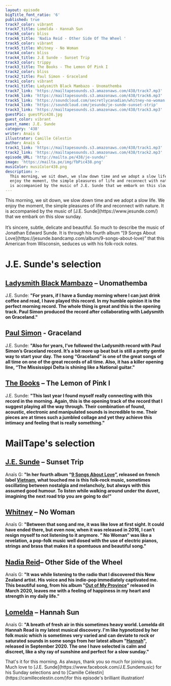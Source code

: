 ```yaml
---
layout: episode
bigTitle_font_ratio: '6'
published: true
track7_color: vibrant
track7_title: Lomelda - Hannah Sun
track6_color: bliss
track6_title: 'Nadia Reid - Other Side Of The Wheel '
track5_color: vibrant
track5_title: Whitney - No Woman
track4_color: bliss
track4_title: J.E Sunde - Sunset Trip
track3_color: trippy
track3_title: The Books - The Lemon Of Pink I
track2_color: bliss
track2_title: Paul Simon - Graceland
track1_color: vibrant
track1_title: Ladysmith Black Mambazo - Unomathemba
track7_link: 'https://mailtapesounds.s3.amazonaws.com/438/track7.mp3'
track6_link: 'https://mailtapesounds.s3.amazonaws.com/438/track6.mp3'
track5_link: 'https://soundcloud.com/secretlycanadian/whitney-no-woman'
track4_link: 'https://soundcloud.com/jesunde/je-sunde-sunset-strip'
track3_link: 'https://mailtapesounds.s3.amazonaws.com/438/track3.mp3'
guestPic: guestPic438.jpg
guest_color: vibrant
guest_name: J.E. Sunde
category: '438'
writer: Anaïs G
illustrator: Camille Célestin
author: Anaïs G
track1_link: 'https://mailtapesounds.s3.amazonaws.com/438/track1.mp3'
track2_link: 'https://mailtapesounds.s3.amazonaws.com/438/track2.mp3'
episode_URL: 'http://mailta.pe/438/je-sunde/'
image: 'https://mailta.pe/img/fbPic438.png'
musiColor: musiColor438.png
description: >-
  This morning, we sit down, we slow down time and we adopt a slow life. We
  enjoy the moment, the simple pleasures of life and reconnect with nature. It
  is accompanied by the music of J.E. Sunde that we embark on this slow sunday.
---
```


<p id="introduction">This morning, we sit down, we slow down time and we adopt a slow life. We enjoy the moment, the simple pleasures of life and reconnect with nature. It is accompanied by the music of [J.E. Sunde](https://www.jesunde.com/) that we embark on this slow sunday.
<br><br>
 It’s sincere, subtle, delicate and beautiful. So much to describe the music of Jonathan Edward Sunde. It is through his fourth album “[9 Songs About Love](https://jesunde.bandcamp.com/album/9-songs-about-love)” that this American from Wisconsin, seduces us with his folk-rock notes.
</p>


# J.E. Sunde's selection


## [Ladysmith Black Mambazo](https://fr.wikipedia.org/wiki/Ladysmith_Black_Mambazo) – Unomathemba 
J.E. Sunde: **"**For years, if I have a Sunday morning where I can just drink coffee and read, I have played this record. In my humble opinion it is the perfect morning record. The whole thing is great and this is the opening track. Paul Simon produced the record after collaborating with Ladysmith on Graceland.**"**

## [Paul Simon](https://fr.wikipedia.org/wiki/Paul_Simon_(chanteur)) - Graceland
J.E. Sunde: **"**Also for years, I’ve followed the Ladysmith record with Paul Simon’s Graceland record. It’s a bit more up beat but is still a pretty gentle way to start your day. The song “Graceland” is one of the great songs of all time on one of the great records of all time. Also, it has a killer opening line, “The Mississippi Delta is shining like a National guitar.**"**

## [The Books](https://en.wikipedia.org/wiki/The_Books)  – The Lemon of Pink I
J.E. Sunde: **"**This last year I found myself really connecting with this record in the morning. Again, this is the opening track of the record that I suggest playing all the way through. Their combination of found, acoustic, electronic and manipulated sounds is incredible to me. Their pieces are at times such a jumbled collage and yet they achieve this intimacy and feeling that is really something.**"**


# MailTape's selection

## [J.E. Sunde](https://jesunde.bandcamp.com/) – Sunset Trip
Anaïs G: **"**In her fourth album “[9 Songs About Love](https://jesunde.bandcamp.com/album/9-songs-about-love)”, released on french label [Vietnam](https://www.vietnam-label.com/), what touched me is this folk-rock music, sometimes oscillating between nostalgia and melancholy, but always with this assumed good humour. To listen while walking around under the duvet, imagining the next road trip you are going to do!**"**

## [Whitney](https://whitneychicago.bandcamp.com/) – No Woman
Anaïs G: **"**Between that song and me, it was like love at first sight. It could have ended there, but even now, when it was released in 2016, I can’t resign myself to not listening to it anymore. ” No Woman” was like a revelation, a pop-folk music well dosed with the use of electric pianos, strings and brass that makes it a spomtuous and beautiful song.**"**  

## [Nadia Reid](https://nadiareideu.bandcamp.com/)– Other Side of the Wheel
Anaïs G: **"**It was while listening to the radio that I discovered this New Zealand artist. His voice and his indie-pop immediately captivated me. This beautiful song, from his album "[Out of My Province](https://nadiareid.bandcamp.com/album/out-of-my-province)" released in March 2020, leaves me with a feeling of happiness in my heart and strength in my daily life.**"**

## [Lomelda](https://lomelda.bandcamp.com/) – Hannah Sun
Anaïs G: **"**A breath of fresh air in this sometimes heavy world. Lomelda dit Hannah Read is my latest musical discovery. I'm like hypnotized by her folk music which is sometimes very varied and can deviate to rock or saturated sounds in some songs from her latest album "[Hannah](https://lomelda.bandcamp.com/album/hannah)", released in September 2020. The one I have selected is calm and discreet, like a shy ray of sunshine and perfect for a slow sunday.**"**


<p id="outroduction">That's it for this morning. As always, thank you so much for joining us. Much love to [J.E. Sunde](https://www.facebook.com/J.E.Sundemusic) for his Sunday selections and to [Camille Célestin](https://camillecelestin.com/)for this episode's brilliant illustration!</p>
